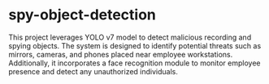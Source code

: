 # spy-object-detection
This project leverages YOLO v7 model to detect malicious recording and spying objects. The system is designed to identify potential threats such as mirrors, cameras, and phones placed near employee workstations. Additionally, it incorporates a face recognition module to monitor employee presence and detect any unauthorized individuals.

